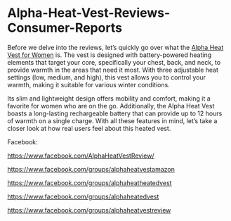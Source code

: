 # Alpha-Heat-Vest-Reviews-Consumer-Reports

Before we delve into the reviews, let’s quickly go over what the [Alpha Heat Vest for Women](https://myapnea.org/forum/alpha-heat-vest-is-the-alpha-heated-vest-suitable-for-extreme-weather-https-www-offerplox-com-e-commerce-alpha-heat-vest) is. The vest is designed with battery-powered heating elements that target your core, specifically your chest, back, and neck, to provide warmth in the areas that need it most. With three adjustable heat settings (low, medium, and high), this vest allows you to control your warmth, making it suitable for various winter conditions.

Its slim and lightweight design offers mobility and comfort, making it a favorite for women who are on the go. Additionally, the Alpha Heat Vest boasts a long-lasting rechargeable battery that can provide up to 12 hours of warmth on a single charge. With all these features in mind, let’s take a closer look at how real users feel about this heated vest.

Facebook:

https://www.facebook.com/AlphaHeatVestReview/

https://www.facebook.com/groups/alphaheatvestamazon

https://www.facebook.com/groups/alphaheatheatedvest

https://www.facebook.com/groups/alphaheatedvest

https://www.facebook.com/groups/alphaheatvestreview
